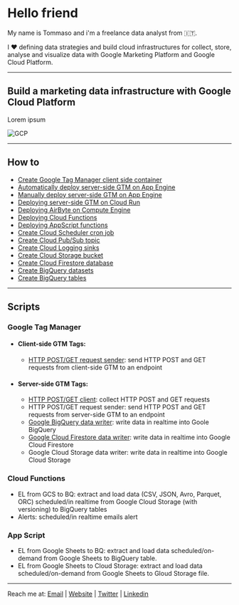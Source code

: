 # Hello friend

My name is Tommaso and i'm a freelance data analyst from 🇮🇹.

I ❤️ defining data strategies and build cloud infrastructures for collect, store, analyse and visualize data with Google Marketing Platform and Google Cloud Platform.

---

## Build a marketing data infrastructure with Google Cloud Platform

Lorem ipsum

![GCP](https://user-images.githubusercontent.com/29273232/160848531-88a2b427-1f7a-4a86-8a68-f0a3c466c1e2.png)

---

## How to
- [Create Google Tag Manager client side container](https://developers.google.com/tag-platform/tag-manager/web) 
- [Automatically deploy server-side GTM on App Engine](https://developers.google.com/tag-platform/tag-manager/server-side)
- [Manually deploy server-side GTM on App Engine](https://www.simoahava.com/analytics/provision-server-side-tagging-application-manually/)
- [Deploying server-side GTM on Cloud Run](https://code.markedmondson.me/gtm-serverside-cloudrun/)
- [Deploying AirByte on Compute Engine](https://docs.airbyte.com/deploying-airbyte/on-gcp-compute-engine)
- [Deploying Cloud Functions](https://cloud.google.com/functions/docs/deploying)
- [Deploying AppScript functions](https://www.benlcollins.com/apps-script/google-apps-script-beginner-guide/)
- [Create Cloud Scheduler cron job](https://cloud.google.com/scheduler/docs/creating)
- [Create Cloud Pub/Sub topic]()
- [Create Cloud Logging sinks](https://cloud.google.com/logging/docs/export/configure_export_v2)
- [Create Cloud Storage bucket](https://cloud.google.com/storage/docs/creating-buckets)
- [Create Cloud Firestore database]()
- [Create BigQuery datasets](https://cloud.google.com/bigquery/docs/datasets)
- [Create BigQuery tables](https://cloud.google.com/bigquery/docs/tables)

---

## Scripts

### Google Tag Manager

- #### Client-side GTM Tags:
  - [HTTP POST/GET request sender](https://github.com/tommasomoretti/cs-http-tag): send HTTP POST and GET requests from client-side GTM to an endpoint

- #### Server-side GTM Tags:
  -  [HTTP POST/GET client](https://github.com/tommasomoretti/ss-http-client-tag): collect HTTP POST and GET requests
  -  HTTP POST/GET request sender: send HTTP POST and GET requests from server-side GTM to an endpoint
  -  [Google BigQuery data writer](https://github.com/tommasomoretti/ss-bq-tag): write data in realtime into Goole BigQuery
  -  [Google Cloud Firestore data writer](https://github.com/tommasomoretti/ss-fs-tag): write data in realtime into Google Cloud Firestore
  -  Google Cloud Storage data writer: write data in realtime into Google Cloud Storage

### Cloud Functions
  - EL from GCS to BQ: extract and load data (CSV, JSON, Avro, Parquet, ORC) scheduled/in realtime from Google Cloud Storage (with versioning) to BigQuery tables
  - Alerts: scheduled/in realtime emails alert

### App Script
  - EL from Google Sheets to BQ: extract and load data scheduled/on-demand from Google Sheets to BigQuery table.
  - EL from Google Sheets to Cloud Storage: extract and load data scheduled/on-demand from Google Sheets to Gloud Storage file.

---

Reach me at: [Email](mailto:hello@tommasomoretti.com) | [Website](https://tommasomoretti.com/) | [Twitter](https://twitter.com/tommoretti88) | [Linkedin](https://www.linkedin.com/in/tommasomoretti/)
